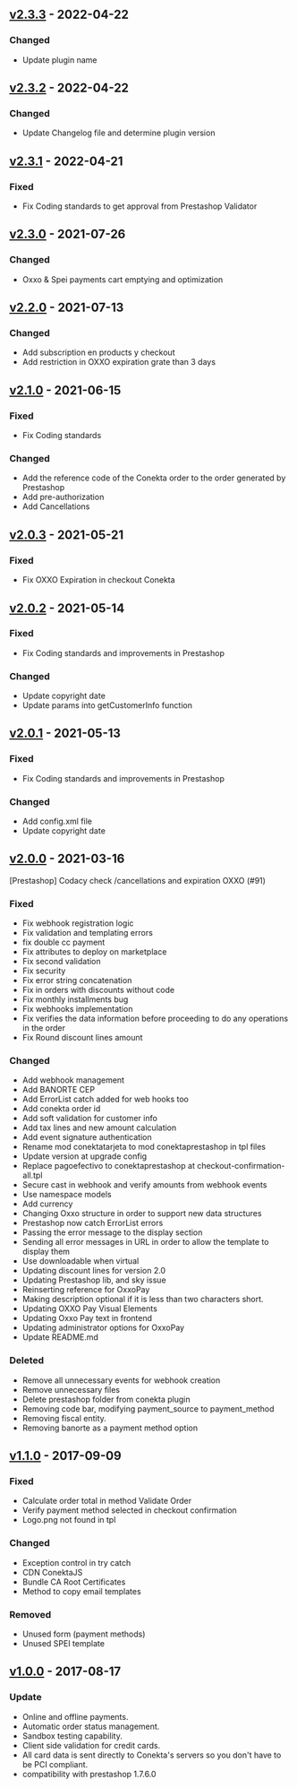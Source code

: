 ## [v2.3.3](https://github.com/conekta/conekta_prestashop/pull/102) - 2022-04-22
### Changed
- Update plugin name 

## [v2.3.2](https://github.com/conekta/conekta_prestashop/pull/102) - 2022-04-22
### Changed
- Update Changelog file and determine plugin version 

## [v2.3.1](https://github.com/conekta/conekta_prestashop/pull/101) - 2022-04-21
### Fixed
- Fix Coding standards to get approval from Prestashop Validator

## [v2.3.0](https://github.com/conekta/conekta_prestashop/pull/98) - 2021-07-26
### Changed
- Oxxo & Spei payments cart emptying and optimization

## [v2.2.0](https://github.com/conekta/conekta_prestashop/pull/97) - 2021-07-13
### Changed
- Add subscription en products y checkout
- Add restriction in OXXO expiration grate than 3 days

## [v2.1.0](https://github.com/conekta/conekta_prestashop/pull/96) - 2021-06-15
### Fixed
- Fix Coding standards

### Changed
- Add the reference code of the Conekta order to the order generated by Prestashop
- Add pre-authorization
- Add Cancellations

## [v2.0.3](https://github.com/conekta/conekta_prestashop/pull/94) - 2021-05-21
### Fixed
- Fix OXXO Expiration in checkout Conekta

## [v2.0.2](https://github.com/conekta/conekta_prestashop/pull/93) - 2021-05-14
### Fixed
- Fix Coding standards and improvements in Prestashop

### Changed
- Update copyright date
- Update params into getCustomerInfo function

## [v2.0.1](https://github.com/conekta/conekta_prestashop/pull/92) - 2021-05-13
### Fixed
- Fix Coding standards and improvements in Prestashop

### Changed
- Add config.xml file
- Update copyright date

## [v2.0.0](https://github.com/conekta/conekta_prestashop/pull/91) - 2021-03-16
[Prestashop] Codacy check /cancellations and expiration OXXO (#91)
### Fixed
- Fix webhook registration logic
- Fix validation and templating errors
- fix double cc payment
- Fix attributes to deploy on marketplace
- Fix second validation 
- Fix security
- Fix error string concatenation
- Fix in orders with discounts without code
- Fix monthly installments bug
- Fix webhooks implementation 
- Fix verifies the data information before proceeding to do any operations in the order
- Fix Round discount lines amount

### Changed
- Add webhook management
- Add BANORTE CEP
- Add ErrorList catch added for web hooks too
- Add conekta order id
- Add soft validation for customer info
- Add tax lines and new amount calculation
- Add event signature authentication
- Rename mod conektatarjeta to mod conektaprestashop in tpl files 
- Update version at upgrade config 
- Replace pagoefectivo to conektaprestashop at checkout-confirmation-all.tpl 
- Secure cast in webhook and verify amounts from webhook events 
- Use namespace models 
- Add currency 
- Changing Oxxo structure in order to support new data structures 
- Prestashop now catch ErrorList errors
- Passing the error message to the display section
- Sending all error messages in URL in order to allow the template to display them
- Use downloadable when virtual
- Updating discount lines for version 2.0
- Updating Prestashop lib, and sky issue
- Reinserting reference for OxxoPay
- Making description optional if it is less than two characters short.
- Updating OXXO Pay Visual Elements
- Updating Oxxo Pay text in frontend
- Updating administrator options for OxxoPay
- Update README.md

### Deleted
- Remove all unnecessary events for webhook creation 
- Remove unnecessary files 
- Delete prestashop folder from conekta plugin 
- Removing code bar, modifying payment_source to payment_method 
- Removing fiscal entity.
- Removing banorte as a payment method option

## [v1.1.0](https://github.com/conekta/conekta_prestashop/releases/tag/v1.1.0) - 2017-09-09
### Fixed
-   Calculate order total in method Validate Order
-   Verify payment method selected in checkout confirmation
-   Logo.png not found in tpl

### Changed
-   Exception control in try catch
-   CDN ConektaJS
-   Bundle CA Root Certificates
-   Method to copy email templates

### Removed
-   Unused form (payment methods)
-   Unused SPEI template

## [v1.0.0](https://github.com/conekta/conekta_prestashop/releases/tag/v1.0.0) - 2017-08-17
### Update
- Online and offline payments.
- Automatic order status management.
- Sandbox testing capability.
- Client side validation for credit cards.
- All card data is sent directly to Conekta's servers so you don't have to be PCI compliant. 
- compatibility with prestashop 1.7.6.0
